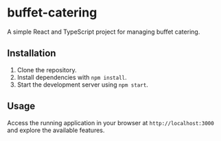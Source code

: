 # buffet-catering

A simple React and TypeScript project for managing buffet catering.

## Installation
1. Clone the repository.
2. Install dependencies with `npm install`.
3. Start the development server using `npm start`.

## Usage
Access the running application in your browser at `http://localhost:3000` and explore the available features.

